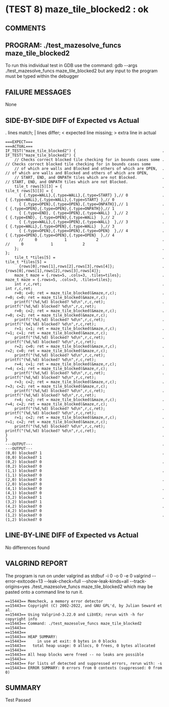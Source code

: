 (TEST 8) maze_tile_blocked2 : ok
================================

COMMENTS
--------


PROGRAM: ./test_mazesolve_funcs maze_tile_blocked2
--------------------------------------------------
To run this individual test in GDB use the command:
  gdb --args ./test_mazesolve_funcs maze_tile_blocked2
but any input to the program must be typed within the debugger

FAILURE MESSAGES
----------------
None

SIDE-BY-SIDE DIFF of Expected vs Actual
---------------------------------------
. lines match; | lines differ; < expected line missing; > extra line in actual

```sdiff
===EXPECT===                                                           ===ACTUAL===
IF_TEST("maze_tile_blocked2") {                                      . IF_TEST("maze_tile_blocked2") {
    // Checks correct blocked tile checking for in bounds cases some .     // Checks correct blocked tile checking for in bounds cases some
    // of which are walls and Blocked and others of which are OPEN,  .     // of which are walls and Blocked and others of which are OPEN,
    // START, END, and ONPATH tiles which are not Blocked.           .     // START, END, and ONPATH tiles which are not Blocked.
    tile_t rows[5][3] = {                                            .     tile_t rows[5][3] = {
      { {.type=WALL},{.type=WALL},{.type=START} },// 0               .       { {.type=WALL},{.type=WALL},{.type=START} },// 0
      { {.type=OPEN},{.type=OPEN},{.type=ONPATH}},// 1               .       { {.type=OPEN},{.type=OPEN},{.type=ONPATH}},// 1
      { {.type=END}, {.type=OPEN},{.type=WALL}  },// 2               .       { {.type=END}, {.type=OPEN},{.type=WALL}  },// 2
      { {.type=WALL},{.type=OPEN},{.type=WALL}  },// 3               .       { {.type=WALL},{.type=OPEN},{.type=WALL}  },// 3
      { {.type=OPEN},{.type=OPEN},{.type=OPEN}  },// 4               .       { {.type=OPEN},{.type=OPEN},{.type=OPEN}  },// 4
      //     0            1             2                            .       //     0            1             2
    };                                                               .     };
    tile_t *tiles[5] =                                               .     tile_t *tiles[5] =
      {rows[0],rows[1],rows[2],rows[3],rows[4]};                     .       {rows[0],rows[1],rows[2],rows[3],rows[4]};
    maze_t maze = {.rows=5, .cols=3, .tiles=tiles};                  .     maze_t maze = {.rows=5, .cols=3, .tiles=tiles};
    int r,c,ret;                                                     .     int r,c,ret;
    r=0; c=0; ret = maze_tile_blocked(&maze,r,c);                    .     r=0; c=0; ret = maze_tile_blocked(&maze,r,c);
    printf("(%d,%d) blocked? %d\n",r,c,ret);                         .     printf("(%d,%d) blocked? %d\n",r,c,ret);
    r=0; c=2; ret = maze_tile_blocked(&maze,r,c);                    .     r=0; c=2; ret = maze_tile_blocked(&maze,r,c);
    printf("(%d,%d) blocked? %d\n",r,c,ret);                         .     printf("(%d,%d) blocked? %d\n",r,c,ret);
    r=1; c=1; ret = maze_tile_blocked(&maze,r,c);                    .     r=1; c=1; ret = maze_tile_blocked(&maze,r,c);
    printf("(%d,%d) blocked? %d\n",r,c,ret);                         .     printf("(%d,%d) blocked? %d\n",r,c,ret);
    r=2; c=0; ret = maze_tile_blocked(&maze,r,c);                    .     r=2; c=0; ret = maze_tile_blocked(&maze,r,c);
    printf("(%d,%d) blocked? %d\n",r,c,ret);                         .     printf("(%d,%d) blocked? %d\n",r,c,ret);
    r=4; c=1; ret = maze_tile_blocked(&maze,r,c);                    .     r=4; c=1; ret = maze_tile_blocked(&maze,r,c);
    printf("(%d,%d) blocked? %d\n",r,c,ret);                         .     printf("(%d,%d) blocked? %d\n",r,c,ret);
    r=3; c=2; ret = maze_tile_blocked(&maze,r,c);                    .     r=3; c=2; ret = maze_tile_blocked(&maze,r,c);
    printf("(%d,%d) blocked? %d\n",r,c,ret);                         .     printf("(%d,%d) blocked? %d\n",r,c,ret);
    r=4; c=2; ret = maze_tile_blocked(&maze,r,c);                    .     r=4; c=2; ret = maze_tile_blocked(&maze,r,c);
    printf("(%d,%d) blocked? %d\n",r,c,ret);                         .     printf("(%d,%d) blocked? %d\n",r,c,ret);
    r=1; c=2; ret = maze_tile_blocked(&maze,r,c);                    .     r=1; c=2; ret = maze_tile_blocked(&maze,r,c);
    printf("(%d,%d) blocked? %d\n",r,c,ret);                         .     printf("(%d,%d) blocked? %d\n",r,c,ret);
}                                                                    . }
---OUTPUT---                                                         . ---OUTPUT---
(0,0) blocked? 1                                                     . (0,0) blocked? 1
(0,2) blocked? 0                                                     . (0,2) blocked? 0
(1,1) blocked? 0                                                     . (1,1) blocked? 0
(2,0) blocked? 0                                                     . (2,0) blocked? 0
(4,1) blocked? 0                                                     . (4,1) blocked? 0
(3,2) blocked? 1                                                     . (3,2) blocked? 1
(4,2) blocked? 0                                                     . (4,2) blocked? 0
(1,2) blocked? 0                                                     . (1,2) blocked? 0

```

LINE-BY-LINE DIFF of Expected vs Actual
---------------------------------------
No differences found

VALGRIND REPORT
---------------
The program is run on under valgrind as
  stdbuf -i 0 -o 0 -e 0 valgrind --error-exitcode=13 --leak-check=full --show-leak-kinds=all --track-origins=yes ./test_mazesolve_funcs maze_tile_blocked2
which may be pasted onto a command line to run it.

```
==15443== Memcheck, a memory error detector
==15443== Copyright (C) 2002-2022, and GNU GPL'd, by Julian Seward et al.
==15443== Using Valgrind-3.22.0 and LibVEX; rerun with -h for copyright info
==15443== Command: ./test_mazesolve_funcs maze_tile_blocked2
==15443== 
==15443== 
==15443== HEAP SUMMARY:
==15443==     in use at exit: 0 bytes in 0 blocks
==15443==   total heap usage: 0 allocs, 0 frees, 0 bytes allocated
==15443== 
==15443== All heap blocks were freed -- no leaks are possible
==15443== 
==15443== For lists of detected and suppressed errors, rerun with: -s
==15443== ERROR SUMMARY: 0 errors from 0 contexts (suppressed: 0 from 0)
```

SUMMARY
-------
Test Passed

